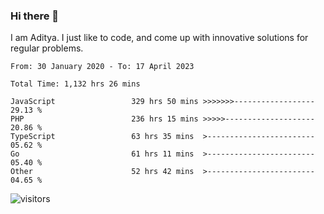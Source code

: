 ### Hi there 👋

I am Aditya. I just like to code, and come up with innovative solutions for regular problems.

<!--START_SECTION:waka-->

```text
From: 30 January 2020 - To: 17 April 2023

Total Time: 1,132 hrs 26 mins

JavaScript                 329 hrs 50 mins >>>>>>>------------------   29.13 %
PHP                        236 hrs 15 mins >>>>>--------------------   20.86 %
TypeScript                 63 hrs 35 mins  >------------------------   05.62 %
Go                         61 hrs 11 mins  >------------------------   05.40 %
Other                      52 hrs 42 mins  >------------------------   04.65 %
```

<!--END_SECTION:waka-->

![visitors](https://visitor-badge.glitch.me/badge?page_id=BrainBuzzer.visitor-badge&left_color=green&right_color=red)
